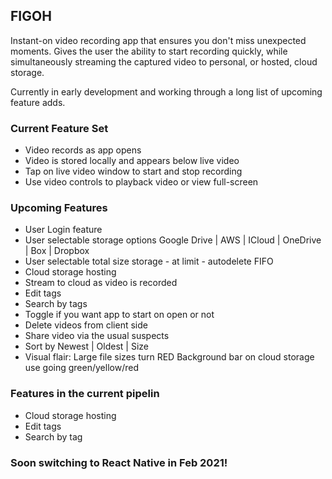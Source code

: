 ## FIGOH

Instant-on video recording app that ensures you don't miss unexpected moments.  Gives the user the ability to start recording quickly, while simultaneously streaming the captured video to personal, or hosted, cloud storage.

Currently in early development and working through a long list of upcoming feature adds.

### Current Feature Set

- Video records as app opens
- Video is stored locally and appears below live video
- Tap on live video window to start and stop recording
- Use video controls to playback video or view full-screen

### Upcoming Features

- User Login feature
- User selectable storage options
  Google Drive | AWS | ICloud | OneDrive | Box | Dropbox
- User selectable total size storage - at limit - autodelete FIFO
- Cloud storage hosting
- Stream to cloud as video is recorded
- Edit tags
- Search by tags
- Toggle if you want app to start on open or not
- Delete videos from client side
- Share video via the usual suspects
- Sort by Newest | Oldest | Size
- Visual flair:
  Large file sizes turn RED
  Background bar on cloud storage use going green/yellow/red

### Features in the current pipelin

- Cloud storage hosting
- Edit tags
- Search by tag



### Soon switching to React Native in Feb 2021!


